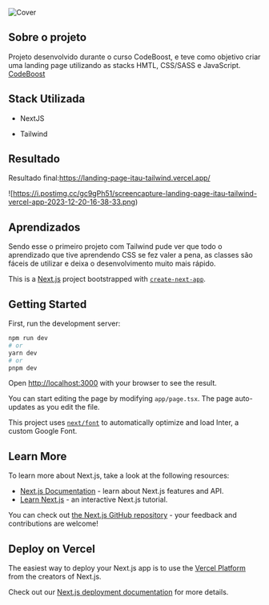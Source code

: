 ![Cover](https://i.postimg.cc/KGWd34W5/projetoitau.png)


## Sobre o projeto
Projeto desenvolvido durante o curso CodeBoost, e teve como objetivo criar uma landing page utilizando as stacks HMTL, CSS/SASS e JavaScript.
[CodeBoost](https://codeboost.com.br/)

## Stack Utilizada
* NextJS

* Tailwind


## Resultado
Resultado final:https://landing-page-itau-tailwind.vercel.app/

![https://i.postimg.cc/gc9gPh51/screencapture-landing-page-itau-tailwind-vercel-app-2023-12-20-16-38-33.png)


## Aprendizados
Sendo esse o primeiro projeto com Tailwind pude ver que todo o aprendizado que tive aprendendo CSS se fez valer a pena, as classes são fáceis de utilizar e deixa o desenvolvimento muito mais rápido.



This is a [Next.js](https://nextjs.org/) project bootstrapped with [`create-next-app`](https://github.com/vercel/next.js/tree/canary/packages/create-next-app).

## Getting Started

First, run the development server:

```bash
npm run dev
# or
yarn dev
# or
pnpm dev
```

Open [http://localhost:3000](http://localhost:3000) with your browser to see the result.

You can start editing the page by modifying `app/page.tsx`. The page auto-updates as you edit the file.

This project uses [`next/font`](https://nextjs.org/docs/basic-features/font-optimization) to automatically optimize and load Inter, a custom Google Font.

## Learn More

To learn more about Next.js, take a look at the following resources:

- [Next.js Documentation](https://nextjs.org/docs) - learn about Next.js features and API.
- [Learn Next.js](https://nextjs.org/learn) - an interactive Next.js tutorial.

You can check out [the Next.js GitHub repository](https://github.com/vercel/next.js/) - your feedback and contributions are welcome!

## Deploy on Vercel

The easiest way to deploy your Next.js app is to use the [Vercel Platform](https://vercel.com/new?utm_medium=default-template&filter=next.js&utm_source=create-next-app&utm_campaign=create-next-app-readme) from the creators of Next.js.

Check out our [Next.js deployment documentation](https://nextjs.org/docs/deployment) for more details.
